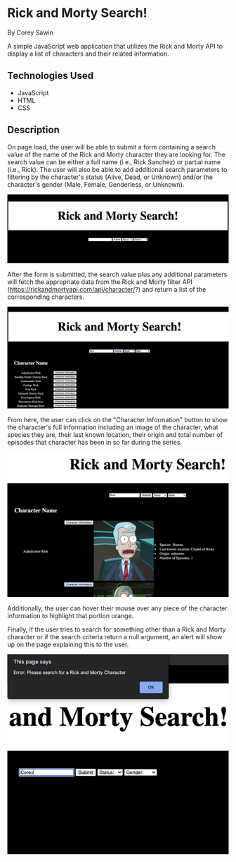 # Rick and Morty Search!

By Corey Sawin

A simple JavaScript web application that utilizes the Rick and Morty API to display a list of characters and their related information. 

## Technologies Used

- JavaScript
- HTML
- CSS

## Description

On page load, the user will be able to submit a form containing a search value of the name of the Rick and Morty character they are looking for. The search value can be either a full name (i.e., Rick Sanchez) or partial name (i.e., Rick). The user will also be able to add additional search parameters to filtering by the character's status (Alive, Dead, or Unknown) and/or the character's gender (Male, Female, Genderless, or Unknown).

![Page Load](/Images/PageLoad.png)


After the form is submitted, the search value plus any additional parameters will fetch the appropriate data from the Rick and Morty filter API (https://rickandmortyapi.com/api/character/?) and return a list of the corresponding characters.

![Results](/Images/SearchResults.png)

From here, the user can click on the "Character Information" button to show the character's full information including an image of the character, what species they are, their last known location, their origin and total number of episodes that character has been in so far during the series.

![Charcter Info](/Images/CharcterInfo.png)

Additionally, the user can hover their mouse over any piece of the character information to highlight that portion orange. 

Finally, if the user tries to search for something other than a Rick and Morty character or if the search criteria return a null argument, an alert will show up on the page explaining this to the user.

![Alert](/Images/Alert.png)